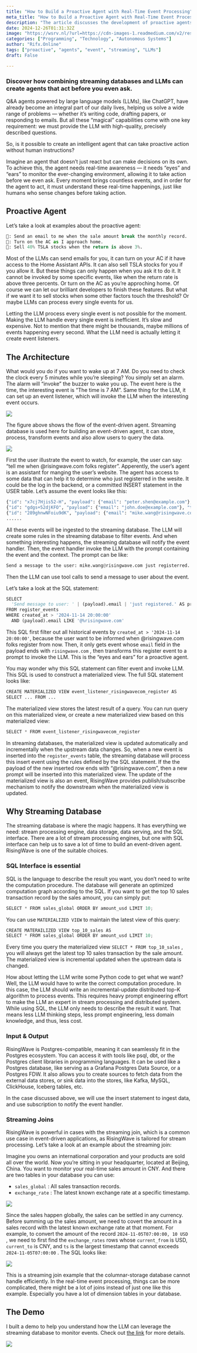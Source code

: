 ```yaml
---
title: "How to Build a Proactive Agent with Real-Time Event Processing"
meta_title: "How to Build a Proactive Agent with Real-Time Event Processing"
description: "The article discusses the development of proactive agents using real-time event processing combined with streaming databases and large language models (LLMs). It emphasizes the need for these agents to monitor events continuously, enabling them to act autonomously based on predefined conditions. By utilizing event listeners and streaming databases, the agents can efficiently process numerous events and invoke LLMs when specific thresholds are met. This architecture allows for automated actions, such as sending notifications or executing trades, without requiring direct human input. The article highlights the advantages of using SQL for querying and managing data in streaming environments, exemplified by the RisingWave database."
date: 2024-12-26T01:31:32Z
image: "https://wsrv.nl/?url=https://cdn-images-1.readmedium.com/v2/resize:fit:800/1*F2O-619SAGxFhtSvqFCHfQ.jpeg"
categories: ["Programming", "Technology", "Autonomous Systems"]
author: "Rifx.Online"
tags: ["proactive", "agents", "event", "streaming", "LLMs"]
draft: False

---
```






### Discover how combining streaming databases and LLMs can create agents that act before you even ask.



Q\&A agents powered by large language models (LLMs), like ChatGPT, have already become an integral part of our daily lives, helping us solve a wide range of problems — whether it’s writing code, drafting papers, or responding to emails. But all these “magical” capabilities come with one key requirement: we must provide the LLM with high\-quality, precisely described questions.

So, is it possible to create an intelligent agent that can take proactive action without human instructions?

Imagine an agent that doesn’t just react but can make decisions on its own. To achieve this, the agent needs real\-time awareness — it needs “eyes” and “ears” to monitor the ever\-changing environment, allowing it to take action before we even ask. Every moment brings countless events, and in order for the agent to act, it must understand these real\-time happenings, just like humans who sense changes before taking action.


## Proactive Agent

Let’s take a look at examples about the proactive agent:


```python
🤔: Send an email to me when the sale amount break the monthly record.
🤔: Turn on the AC as I approach home.
🤔: Sell 40% TSLA stocks when the return is above 3%.
```
Most of the LLMs can send emails for you, it can turn on your AC if it have access to the Home Assistant APIs. It can also sell TSLA stocks for you if you allow it. But these things can only happen when you ask it to do it. It cannot be invoked by some specific events, like when the return rate is above three percents. Or turn on the AC as you’re approching home. Of course we can let our brilliant developers to finish these features. But what if we want it to sell stocks when some other factors touch the threshold? Or maybe LLMs can process every single events for us.

Letting the LLM process every single event is not possible for the moment. Making the LLM handle every single event is inefficient. It’s slow and expensive. Not to mention that there might be thousands, maybe millions of events happening every second. What the LLM need is actually letting it create event listeners.


## The Architecture

What would you do if you want to wake up at 7 AM. Do you need to check the clock every 5 minutes while you’re sleeping? You simply set an alarm. The alarm will “invoke” the buzzer to wake you up. The event here is the time, the interesting event is “The time is 7 AM”. Same thing for the LLM, it can set up an event listener, which will invoke the LLM when the interesting event occurs.

![](https://wsrv.nl/?url=https://cdn-images-1.readmedium.com/v2/resize:fit:800/0*WX5RAKAMIjdUk0Af.png)

The figure above shows the flow of the event\-driven agent. Streaming database is used here for building an event\-driven agent, it can store, process, transform events and also allow users to query the data.

![](https://wsrv.nl/?url=https://cdn-images-1.readmedium.com/v2/resize:fit:800/0*CQUXsGhjIyCJQFG8.png)

First the user illustrate the event to watch, for example, the user can say: “tell me when @risingwave.com folks register”. Apperently, the user’s agent is an assistant for manging the user’s website. The agent has access to some data that can help it to determine who just registerred in the wesite. It could be the log in the backend, or a committed INSERT statement in the USER table. Let’s assume the event looks like this:


```python
{"id": "x7cj7Hjis52-H", "payload": {"email": "peter.shen@example.com"}, "timestamp": 2024-11-14T06:00:00""}
{"id": "gdgs+52djKFO", "payload": {"email": "john.doe@example.com"}, "timestamp": 2024-11-14T07:00:00""}
{"id": "289ghnwNFoiu9dK", "payload": {"email": "mike.wang@risingwave.com"}, "timestamp": 2024-11-14T08:00:00""}
......
```
All these events will be ingested to the streaming database. The LLM will create some rules in the streaming database to filter events. And when something interesting happens, the streaming database will notify the event handler. Then, the event handler invoke the LLM with the prompt containing the event and the context. The prompt can be like:


```python
Send a message to the user: mike.wang@risingwave.com just registerred.
```
Then the LLM can use tool calls to send a message to user about the event.

Let’s take a look at the SQL statement:


```python
SELECT
  'Send message to user: ' | (payload).email | 'just registered.' AS prompt
FROM register_events
WHERE created_at > '2024-11-14 20:00:00' 
  AND (payload).email LIKE '@%risingwave.com'
```
This SQL first filter out all historical events by `created_at > '2024-11-14 20:00:00'`, because the user want to be informed when @risingwave.com folks register from now. Then, it only gets event whose `email` field in the payload ends with `risingwave.com` , then transforms this register event to a prompt to invoke the LLM. This is the “eyes and ears” for a proactive agent.

You may wonder why this SQL statement can filter event and invoke LLM. This SQL is used to construct a materialized view. The full SQL statement looks like:


```python
CREATE MATERIALIZED VIEW event_listener_risingwavecom_register AS
SELECT ... FROM ...
```
The materialized view stores the latest result of a query. You can run query on this materialized view, or create a new materialized view based on this materialized view:


```python
SELECT * FROM event_listener_risingwavecom_register
```
In streaming databases, the materialized view is updated automatically and incrementally when the upstream data changes. So, when a new event is inserted into the `register_events` table, the streaming database will process this insert event using the rules defined by the SQL statement. If the the payload of the new inserted row ends with “@risingwave.com”, then a new prompt will be inserted into this materialized view. The update of the materialized view is also an event, RisingWave provides publish/subscribe mechanism to notify the downstream when the materialized view is updated.


## Why Streaming Database

The streaming database is where the magic happens. It has everything we need: stream processing engine, data storage, data serving, and the SQL interface. There are a lot of stream processing engines, but one with SQL interface can help us to save a lot of time to build an event\-driven agent. RisingWave is one of the suitable choices.


### SQL Interface is essential

SQL is the language to describe the result you want, you don’t need to write the computation procedure. The database will generate an optimized computation graph according to the SQL. If you want to get the top 10 sales transaction record by the sales amount, you can simply put:


```python
SELECT * FROM sales_global ORDER BY amount_usd LIMIT 10;
```
You can use `MATERIALIZED VIEW` to maintain the latest view of this query:


```python
CREATE MATERAILIZED VIEW top_10_sales AS
SELECT * FROM sales_global ORDER BY amount_usd LIMIT 10;
```
Every time you query the materialized view `SELECT * FROM top_10_sales` , you will always get the latest top 10 sales transaction by the sale amount. The materialized view is incremental updated when the upstream data is changed.

How about letting the LLM write some Python code to get what we want? Well, the LLM would have to write the correct computation procedure. In this case, the LLM should write an incremental\-update distributed top\-K algorithm to process events. This requires heavy prompt engineering effort to make the LLM an expert in stream processing and distributed system. While using SQL, the LLM only needs to describe the result it want. That means less LLM thinking steps, less prompt engineering, less domain knowledge, and thus, less cost.


### Input \& Output

RisingWave is Postgres\-compatible, meaning it can seamlessly fit in the Postgres ecosystem. You can access it with tools like psql, dbt, or the Postgres client libraries in programming languages. It can be used like a Postgres database, like serving as a Grafana Postgres Data Source, or a Postgres FDW. It also allows you to create sources to fetch data from the external data stores, or sink data into the stores, like Kafka, MySQL, ClickHouse, Iceberg tables, etc.

In the case discussed above, we will use the insert statement to ingest data, and use subscription to notify the event handler.


### Streaming Joins

RisingWave is powerful in cases with the streaming join, which is a common use case in event\-driven applications, as RisingWave is tailored for stream processing. Let’s take a look at an example about the streaming join:

Imagine you owns an international corporation and your products are sold all over the world. Now you’re sitting in your headquarter, located at Beijing, China. You want to monitor your real\-time sales amount in CNY. And there are two tables in your database you can use:

* `sales_global` : All sales transaction records.
* `exchange_rate` : The latest known exchange rate at a specific timestamp.

![](https://wsrv.nl/?url=https://cdn-images-1.readmedium.com/v2/resize:fit:800/0*wheuAHvbjZJjFolG.png)

Since the sales happen globally, the sales can be settled in any currency. Before summing up the sales amount, we need to covert the amount in a sales record with the latest known exchange rate at that moment. For example, to convert the amount of the record `2024-11-05T07:00:00, 10 USD` , we need to first find the `exchange_rates` rows whose `current_from` is USD, `current_to` is CNY, and `ts` is the largest timestamp that cannot exceeds `2024-11-05T07:00:00` . The SQL looks like:

![](https://wsrv.nl/?url=https://cdn-images-1.readmedium.com/v2/resize:fit:800/0*CAnN1VZhE93klrYJ.png)

This is a streaming join example that the columnar\-storage database cannot handle efficiently. In the real\-time event processing, things can be more complicated, there might be a lot of joins instead of just one like this example. Especially you have a lot of dimension tables in your database.


## The Demo

I built a demo to help you understand how the LLM can leverage the streaming database to monitor events. Check out [the link](https://github.com/cloudcarver/event-driven-agent-demo) for more details.

![](https://wsrv.nl/?url=https://cdn-images-1.readmedium.com/v2/resize:fit:800/0*ZKP6BaYKa9R7-TyV.png)


